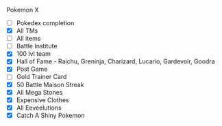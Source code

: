 Pokemon X

- [ ] Pokedex completion
- [x] All TMs
- [ ] All items
- [ ] Battle Institute 
- [x] 100 lvl team
- [x] Hall of Fame - Raichu, Greninja, Charizard, Lucario, Gardevoir, Goodra
- [x] Post Game
- [ ] Gold Trainer Card
- [x] 50 Battle Maison Streak
- [x] All Mega Stones
- [x] Expensive Clothes
- [x] All Eeveelutions
- [x] Catch A Shiny Pokemon
